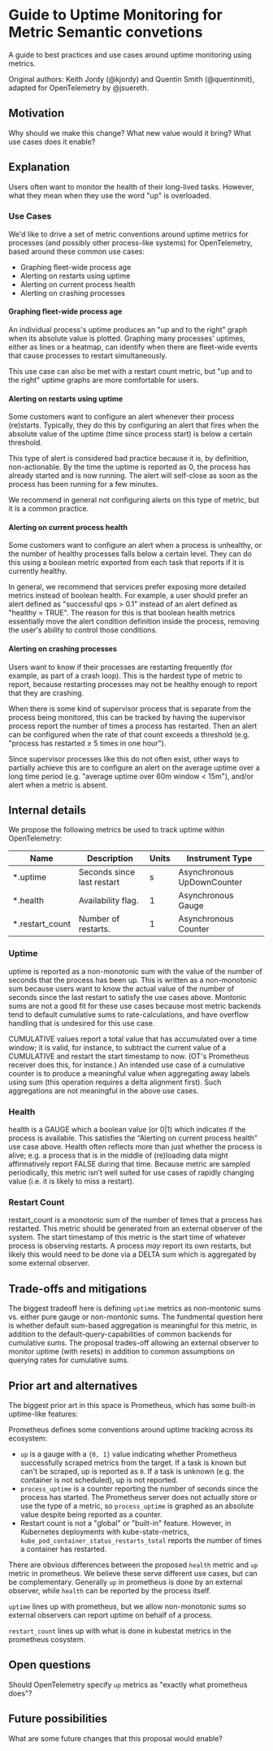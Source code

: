 # Guide to Uptime Monitoring for Metric Semantic convetions

A guide to best practices and use cases around uptime monitoring using metrics.

Original authors:  Keith Jordy (@kjordy) and Quentin Smith (@quentinmit), adapted for OpenTelemetry by @jsuereth.

## Motivation

Why should we make this change? What new value would it bring? What use cases does it enable?

## Explanation

Users often want to monitor the health of their long-lived tasks. However, what they mean when they use the word "up" is overloaded. 

### Use Cases

We'd like to drive a set of metric conventions around uptime metrics for processes (and possibly other process-like systems) for OpenTelemetry, based around these common use cases:

- Graphing fleet-wide process age
- Alerting on restarts using uptime
- Alerting on current process health
- Alerting on crashing processes

#### Graphing fleet-wide process age

An individual process's uptime produces an "up and to the right" graph when its absolute value is plotted. Graphing many processes' uptimes, either as lines or a heatmap, can identify when there are fleet-wide events that cause processes to restart simultaneously.

This use case can also be met with a restart count metric, but "up and to the right" uptime graphs are more comfortable for users.

#### Alerting on restarts using uptime

Some customers want to configure an alert whenever their process (re)starts. Typically, they do this by configuring an alert that fires when the absolute value of the uptime (time since process start) is below a certain threshold.

This type of alert is considered bad practice because it is, by definition, non-actionable. By the time the uptime is reported as 0, the process has already started and is now running. The alert will self-close as soon as the process has been running for a few minutes.

We recommend in general not configuring alerts on this type of metric, but it is a common practice.

#### Alerting on current process health

Some customers want to configure an alert when a process is unhealthy, or the number of healthy processes falls below a certain level. They can do this using a boolean metric exported from each task that reports if it is currently healthy.

In general, we recommend that services prefer exposing more detailed metrics instead of boolean health. For example, a user should prefer an alert defined as "successful qps > 0.1" instead of an alert defined as "healthy = TRUE". The reason for this is that boolean health metrics essentially move the alert condition definition inside the process, removing the user's ability to control those conditions.

#### Alerting on crashing processes

Users want to know if their processes are restarting frequently (for example, as part of a crash loop). This is the hardest type of metric to report, because restarting processes may not be healthy enough to report that they are crashing.

When there is some kind of supervisor process that is separate from the process being monitored, this can be tracked by having the supervisor process report the number of times a process has restarted. Then an alert can be configured when the rate of that count exceeds a threshold (e.g. "process has restarted ≥ 5 times in one hour").

Since supervisor processes like this do not often exist, other ways to partially achieve this are to configure an alert on the average uptime over a long time period (e.g. "average uptime over 60m window < 15m"), and/or alert when a metric is absent.

## Internal details

We propose the following metrics be used to track uptime within OpenTelemetry:

| Name                   | Description                  | Units | Instrument Type              |
| ---------------------- | ---------------------------- | ----- | -----------------------------|
| *.uptime               | Seconds since last restart   | s     | Asynchronous UpDownCounter   |
| *.health               | Availability flag.           | 1     | Asynchronous Gauge           |
| *.restart_count        | Number of restarts.          | 1     | Asynchronous Counter         |


### Uptime
uptime is reported as a non-monotonic sum with the value of the number of seconds that the process has been up. This is written as a non-monotonic sum because users want to know the actual value of the number of seconds since the last restart to satisfy the use cases above. Montonic sums are not a good fit for these use cases because most metric backends tend to default cumulative sums to rate-calculations, and have overflow handling that is undesired for this use case.

CUMULATIVE values report a total value that has accumulated over a time window; it is valid, for instance, to subtract the current value of a CUMULATIVE and restart the start timestamp to now. (OT's Prometheus receiver does this, for instance.)
An intended use case of a cumulative counter is to produce a meaningful value when aggregating away labels using sum (this operation requires a delta alignment first). Such aggregations are not meaningful in the above use cases.

### Health
health is a GAUGE which a boolean value (or 0|1) which indicates if the process is available. This satisfies the “Alerting on current process health” use case above. Health often reflects more than just whether the process is alive; e.g. a process that is in the middle of (re)loading data might affirmatively report FALSE during that time. Because metric are sampled periodically, this metric isn’t well suited for use cases of rapidly changing value (i.e. it is likely to miss a restart).

### Restart Count
restart_count is a monotonic sum of the number of times that a process has restarted. This metric should be generated from an external observer of the system.  The start timestamp of this metric is the start time of whatever process is observing restarts.
A process *may* report its own restarts, but likely this would need to be done via a DELTA sum which is aggregated by some external observer.


## Trade-offs and mitigations

The biggest tradeoff here is defining `uptime` metrics as non-montonic sums vs. either pure gauge or non-montonic sums. The fundmental question here is whether default sum-based aggregation is meaningful for this metric, in addition to the default-query-capabilities of common backends for cumulative sums. The proposal trades-off allowing an external observer to monitor uptime (with resets) in addition to common assumptions on querying rates for cumulative sums.

## Prior art and alternatives

The biggest prior art in this space is Prometheus, which has some built-in uptime-like features:


Prometheus defines some conventions around uptime tracking across its ecosystem:

- `up` is a gauge with a `{0, 1}` value indicating whether Prometheus successfully scraped metrics from the target. If a task is known but can't be scraped, up is reported as `0`. If a task is unknown (e.g. the container is not scheduled), up is not reported.
- `process_uptime` is a counter reporting the number of seconds since the process has started. The Prometheus server does not actually store or use the type of a metric, so `process_uptime` is graphed as an absolute value despite being reported as a counter.
- Restart count is not a "global" or "built-in" feature. However, in Kubernetes deployments with kube-state-metrics, `kube_pod_container_status_restarts_total` reports the number of times a container has restarted.

There are obvious differences between the proposed `health` metric and `up` metric in prometheus.  We believe these serve different use cases, but can be complementary.  Generally `up` in prometheus is done by an external observer, while `health` can be reported by the process itself.

`uptime` lines up with prometheus, but we allow non-monotonic sums so external observers can report uptime on behalf of a process.

`restart_count` lines up with what is done in kubestat metrics in the prometheus cosystem.


## Open questions

Should OpenTelemetry specify `up` metrics as "exactly what prometheus does"?

## Future possibilities

What are some future changes that this proposal would enable?
